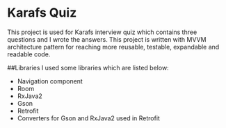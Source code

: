 # Karafs Quiz
This project is used for Karafs interview quiz which contains three questions and I wrote the answers. This project is written with MVVM
architecture pattern for reaching more reusable, testable, expandable and readable code.

##Libraries
I used some libraries which are listed below:
- Navigation component
- Room
- RxJava2
- Gson
- Retrofit
- Converters for Gson and RxJava2 used in Retrofit
